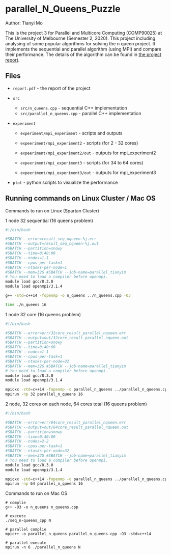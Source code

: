 # parallel_N_Queens_Puzzle
Author: Tianyi Mo  

This is the project 3 for Parallel and Multicore Computing (COMP90025) at The University of Melbourne (Semester 2, 2020). This project including analysing of some popular algorithms for solving the n queen project. It implements the sequential and parallel algorithm (using MPI) and compare their performance. The details of the algorithm can be found in [the project report](/report.pdf).

## Files

* `report.pdf` - the report of the project

* `src`
  * `src/n_queens.cpp` - sequential C++ implementation 
  * `src/parallel_n_queens.cpp` - parallel C++ implementation  
   
* `experiment`
  * `experiment/mpi_experiment` - scripts and outputs

  * `expeeriment/mpi_experiment2` - scripts (for 2 - 32 cores)
  * `expeeriment/mpi_experiment2/out` - outputs for mpi_experiment2

  * `expeeriment/mpi_experiment3` - scripts (for 34 to 64 cores)
  * `expeeriment/mpi_experiment3/out` - outputs for mpi_experiment3
* `plot` - python scripts to visualize the performance 



## Running commands on Linux Cluster / Mac OS

Commands to run on Linux (Spartan Cluster)

1 node 32 sequential (16 queens problem)
```bash
#!/bin/bash

#SBATCH --error=result_seq_nqueen-%j.err
#SBATCH --output=result_seq_nqueen-%j.out
#SBATCH --partition=snowy
#SBATCH --time=0:40:00
#SBATCH --nodes=1-1
#SBATCH --cpus-per-task=1
#SBATCH --ntasks-per-node=1 
#SBATCH --mem=32G #SBATCH --job-name=parallel_tianyim 
# You need to load a compiler before openmpi.
module load gcc/8.3.0
module load openmpi/3.1.4 

g++ -std=c++14 -fopenmp -o n_queens ../n_queens.cpp -O3

time ./n_queens 16


```

1 node 32 core (16 queens problem)
```bash
#!/bin/bash

#SBATCH --error=err/32core_result_parallel_nqueen.err
#SBATCH --output=out/32core_result_parallel_nqueen.out
#SBATCH --partition=snowy
#SBATCH --time=0:40:00
#SBATCH --nodes=1-1
#SBATCH --cpus-per-task=1
#SBATCH --ntasks-per-node=32
#SBATCH --mem=32G #SBATCH --job-name=parallel_tianyim 
# You need to load a compiler before openmpi.
module load gcc/8.3.0
module load openmpi/3.1.4 

mpicxx -std=c++14 -fopenmp -o parallel_n_queens ../parallel_n_queens.cpp -O3
mpirun -np 32 parallel_n_queens 16

```

2 node, 32 cores on each node, 64 cores total (16 queens problem)
```bash
#!/bin/bash

#SBATCH --error=err/64core_result_parallel_nqueen.err
#SBATCH --output=out/64core_result_parallel_nqueen.out
#SBATCH --partition=snowy
#SBATCH --time=0:40:00
#SBATCH --nodes=2-2
#SBATCH --cpus-per-task=1
#SBATCH --ntasks-per-node=32
#SBATCH --mem=32G #SBATCH --job-name=parallel_tianyim 
# You need to load a compiler before openmpi.
module load gcc/8.3.0
module load openmpi/3.1.4 

mpicxx -std=c++14 -fopenmp -o parallel_n_queens ../parallel_n_queens.cpp -O3
mpirun -np 64 parallel_n_queens 16

```



Commands to run on Mac OS

```
# complie
g++ -O3 -o n_queens n_queens.cpp

# execute
./seq_n-queens_cpp N
```
```
# parallel complie
mpic++ -o parallel_n_queens parallel_n_queens.cpp -O3 -std=c++14

# parallel execute
mpirun -n 6 ./parallel_n_queens N
```
